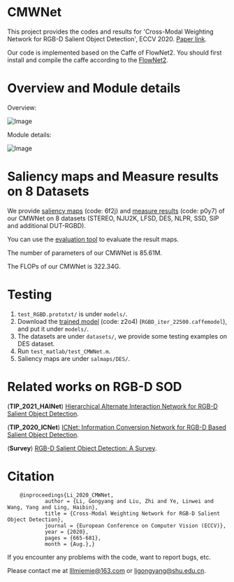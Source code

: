 # CMWNet
   This project provides the codes and results for 'Cross-Modal Weighting Network for RGB-D Salient Object Detection', ECCV 2020. [Paper link](https://arxiv.org/pdf/2007.04901.pdf).
   
   Our code is implemented based on the Caffe of FlowNet2. You should first install and compile the caffe according to the [FlowNet2](https://github.com/lmb-freiburg/flownet2). 

# Overview and Module details
   Overview:

   ![Image](https://github.com/MathLee/CMWNet/blob/master/Images/Network_Overview.png)

   Module details:

   ![Image](https://github.com/MathLee/CMWNet/blob/master/Images/Module_details.png)
  
# Saliency maps and Measure results on 8 Datasets
   We provide [saliency maps](https://pan.baidu.com/s/1ShP41pA04YEx_bLuBOlDHg) (code: 6f2j) and [measure results](https://pan.baidu.com/s/1gmswn6s7jbpj7byndanYhg) (code: p0y7) of our CMWNet on 8 datasets (STEREO, NJU2K, LFSD, DES, NLPR, SSD, SIP and additional DUT-RGBD).

   You can use the [evaluation tool](http://dpfan.net/d3netbenchmark/) to evaluate the result maps.
   
   The number of parameters of our CMWNet is 85.61M.
   
   The FLOPs of our CMWNet is 322.34G.

# Testing
1. `test_RGBD.prototxt/` is under `models/`.
2. Download the [trained model](https://pan.baidu.com/s/12LAIiOL1ohq7i9S0nsxZrg) (code: z2o4) (`RGBD_iter_22500.caffemodel`), and put it under `models/`.
3. The datasets are under `datasets/`, we provide some testing examples on DES dataset.
4. Run `test_matlab/test_CMWNet.m`.
5. Saliency maps are under `salmaps/DES/`.

# Related works on RGB-D SOD
   (**TIP_2021_HAINet**) [Hierarchical Alternate Interaction Network for RGB-D Salient Object Detection](https://github.com/MathLee/HAINet).
   
   (**TIP_2020_ICNet**) [ICNet: Information Conversion Network for RGB-D Based Salient Object Detection](https://github.com/MathLee/ICNet-for-RGBD-SOD).
   
   (**Survey**) [RGB-D Salient Object Detection: A Survey](https://github.com/taozh2017/RGBD-SODsurvey).
   
# Citation
        @inproceedings{Li_2020_CMWNet,
                author = {Li, Gongyang and Liu, Zhi and Ye, Linwei and Wang, Yang and Ling, Haibin},
                title = {Cross-Modal Weighting Network for RGB-D Salient Object Detection},
                journal = {European Conference on Computer Vision (ECCV)},
                year = {2020},
                pages = {665-681},
                month = {Aug.},}

If you encounter any problems with the code, want to report bugs, etc.

Please contact me at lllmiemie@163.com or ligongyang@shu.edu.cn.
